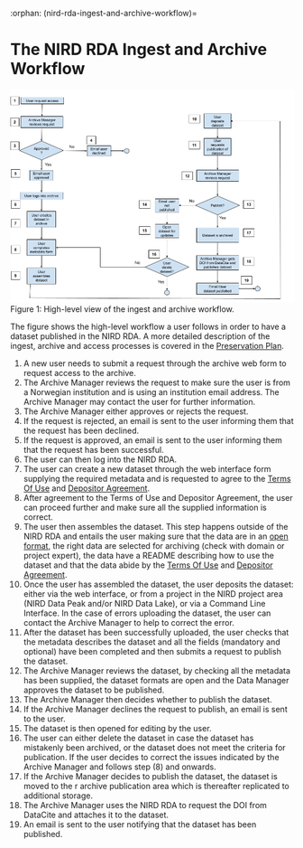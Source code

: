 :orphan:
(nird-rda-ingest-and-archive-workflow)=

# The NIRD RDA Ingest and Archive Workflow


![ingest_and_archive_workflow](imgs/ingest_and_archive_workflow.png "ingest and archive workflow")
Figure 1: High-level view of the ingest and archive workflow.

The figure shows the high-level workflow a user follows in order to have a dataset published in
the NIRD RDA. A more detailed description of the ingest, archive and access processes is
covered in the [Preservation Plan](https://www.sigma2.no/nird-research-data-archive-preservation-plan).

1. A new user needs to submit a request through the archive web form to request access to the archive.
2. The Archive Manager reviews the request to make sure the user is from a Norwegian institution and is using an institution email address. The Archive Manager may contact the user for further information.
3. The Archive Manager either approves or rejects the request.
4. If the request is rejected, an email is sent to the user informing them that the request has been declined.
5. If the request is approved, an email is sent to the user informing them that the request has been successful.
6. The user can then log into the NIRD RDA.
7. The user can create a new dataset through the web interface form supplying the required metadata and is requested to agree to the [Terms Of Use](https://www.sigma2.no/nird-research-data-archive-terms-use) and  [Depositor Agreement](https://www.sigma2.no/nird-research-data-archive-depositor-agreement).
8. After agreement to the Terms of Use and Depositor Agreement, the user can proceed further and make sure all the supplied information is correct.
9. The user then assembles the dataset. This step happens outside of the NIRD RDA and entails the user making sure that the data are in an [open format](https://opendataformats.org), the right data are selected for archiving (check with domain or project expert), the data have a README describing how to use the dataset and that the data abide by the [Terms Of Use](https://www.sigma2.no/nird-research-data-archive-terms-use) and  [Depositor Agreement](https://www.sigma2.no/nird-research-data-archive-depositor-agreement).
10. Once the user has assembled the dataset, the user deposits the dataset: either via the web interface, or from a project in the NIRD project area (NIRD Data Peak and/or NIRD Data Lake), or via a Command Line Interface. In the case of errors uploading the dataset, the user can contact the Archive Manager to help to correct the error.
11. After the dataset has been successfully uploaded, the user checks that the metadata describes the dataset and all the fields (mandatory and optional) have been completed and then submits a request to publish the dataset.
12. The Archive Manager reviews the dataset, by checking all the metadata has been supplied, the dataset formats are open and the Data Manager approves the dataset to be published.
13. The Archive Manager then decides whether to publish the dataset.
14. If the Archive Manager declines the request to publish, an email is sent to the user.
15. The dataset is then opened for editing by the user.
16. The user can either delete the dataset in case the dataset has mistakenly been archived, or the dataset does not meet the criteria for publication. If the user decides to correct the issues indicated by the Archive Manager and follows step (8) and onwards.
17. If the Archive Manager decides to publish the dataset, the dataset is moved to the r archive publication area which is thereafter replicated to additional storage.
18. The Archive Manager uses the NIRD RDA to request the DOI from DataCite and attaches it to the dataset.
19. An email is sent to the user notifying that the dataset has been published.

